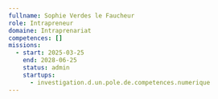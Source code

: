 ```yaml
---
fullname: Sophie Verdes le Faucheur
role: Intrapreneur
domaine: Intraprenariat
competences: []
missions:
  - start: 2025-03-25
    end: 2028-06-25
    status: admin
    startups:
      - investigation.d.un.pole.de.competences.numerique
---
```

